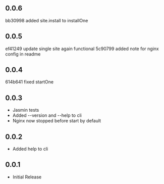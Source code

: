 0.0.6
-----
bb30998 added site.install to installOne

0.0.5
-----
ef41249 update single site again functional
5c90799 added note for nginx config in readme

0.0.4
-----
614b641 fixed startOne

0.0.3
------
* Jasmin tests
* Added --version and --help to cli
* Nginx now stopped before start by default

0.0.2
------
* Added help to cli

0.0.1
------
* Initial Release

